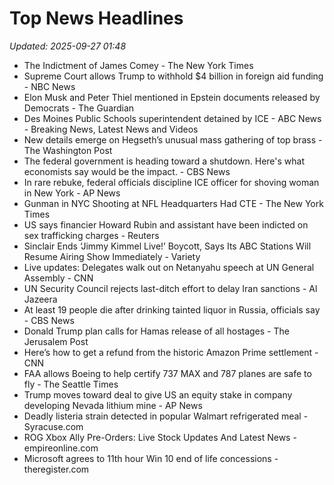 # Top News Headlines

_Updated: 2025-09-27 01:48_

- The Indictment of James Comey - The New York Times
- Supreme Court allows Trump to withhold $4 billion in foreign aid funding - NBC News
- Elon Musk and Peter Thiel mentioned in Epstein documents released by Democrats - The Guardian
- Des Moines Public Schools superintendent detained by ICE - ABC News - Breaking News, Latest News and Videos
- New details emerge on Hegseth’s unusual mass gathering of top brass - The Washington Post
- The federal government is heading toward a shutdown. Here's what economists say would be the impact. - CBS News
- In rare rebuke, federal officials discipline ICE officer for shoving woman in New York - AP News
- Gunman in NYC Shooting at NFL Headquarters Had CTE - The New York Times
- US says financier Howard Rubin and assistant have been indicted on sex trafficking charges - Reuters
- Sinclair Ends ‘Jimmy Kimmel Live!’ Boycott, Says Its ABC Stations Will Resume Airing Show Immediately - Variety
- Live updates: Delegates walk out on Netanyahu speech at UN General Assembly - CNN
- UN Security Council rejects last-ditch effort to delay Iran sanctions - Al Jazeera
- At least 19 people die after drinking tainted liquor in Russia, officials say - CBS News
- Donald Trump plan calls for Hamas release of all hostages - The Jerusalem Post
- Here’s how to get a refund from the historic Amazon Prime settlement - CNN
- FAA allows Boeing to help certify 737 MAX and 787 planes are safe to fly - The Seattle Times
- Trump moves toward deal to give US an equity stake in company developing Nevada lithium mine - AP News
- Deadly listeria strain detected in popular Walmart refrigerated meal - Syracuse.com
- ROG Xbox Ally Pre-Orders: Live Stock Updates And Latest News - empireonline.com
- Microsoft agrees to 11th hour Win 10 end of life concessions - theregister.com